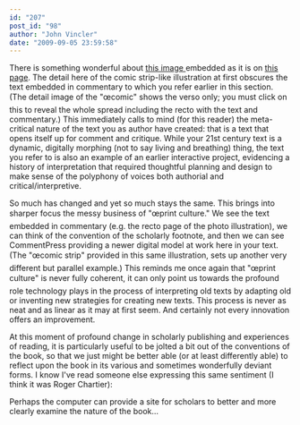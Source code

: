 ```yaml
---
id: "207"
post_id: "98"
author: "John Vincler"
date: "2009-09-05 23:59:58"
---
```

There is something wonderful about <a href="http://www.humanismforsale.org/text/images_full/1.00_Chapter_One/Wing-ZP-535.P12,-Pub.-Terentii-Afri-Comoediae-in-sua-metra-restitutae,-folio.144v-145r.jpg" rel="nofollow"> this image </a> embedded as it is on <a href="http://www.humanismforsale.org/text/archives/98" rel="nofollow"> this page</a>. The detail here of the comic strip-like illustration at first obscures the text embedded in commentary to which you refer earlier in this section. (The detail image of the "œcomic" shows the verso only; you must click on this to reveal the whole spread including the recto with the text and commentary.) This immediately calls to mind (for this reader) the meta-critical nature of the text you as author have created: that is a text that opens itself up for comment and critique. While your 21st century text is a dynamic, digitally morphing (not to say living and breathing) thing, the text you refer to is also an example of an earlier interactive project, evidencing a history of interpretation that required thoughtful planning and design to make sense of the polyphony of voices both authorial and critical/interpretive.






So much has changed and yet so much stays the same. This brings into sharper focus the messy business of "œprint culture." We see the text embedded in commentary (e.g. the recto page of the photo illustration), we can think of the convention of the scholarly footnote, and then we can see CommentPress providing a newer digital model at work here in your text. (The "œcomic strip" provided in this same illustration, sets up another very different but parallel example.) This reminds me once again that "œprint culture" is never fully coherent, it can only point us towards the profound role technology plays in the process of interpreting old texts by adapting old or inventing new strategies for creating new texts. This process is never as neat and as linear as it may at first seem. And certainly not every innovation offers an improvement. 



At this moment of profound change in scholarly publishing and experiences of reading, it is particularly useful to be jolted a bit out of the conventions of the book, so that we just might be better able (or at least differently able) to reflect upon the book in its various and sometimes wonderfully deviant forms. I know I've read someone else expressing this same sentiment (I think it was Roger Chartier): 



Perhaps the computer can provide a site for scholars to better and more clearly examine the nature of the book...
